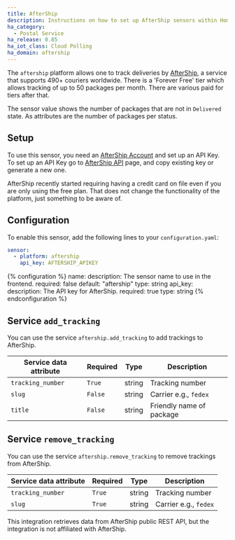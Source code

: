 ```yaml
---
title: AfterShip
description: Instructions on how to set up AfterShip sensors within Home Assistant.
ha_category:
  - Postal Service
ha_release: 0.85
ha_iot_class: Cloud Polling
ha_domain: aftership
---
```


The `aftership` platform allows one to track deliveries by [AfterShip](https://www.aftership.com), a service that supports 490+ couriers worldwide. There is a 'Forever Free' tier which allows tracking of up to 50 packages per month.  There are various paid for tiers after that.

The sensor value shows the number of packages that are not in `Delivered` state. As attributes are the number of packages per status.

## Setup

To use this sensor, you need an [AfterShip Account](https://accounts.aftership.com/register) and set up an API Key. To set up an API Key go to [AfterShip API](https://admin.aftership.com/settings/api-keys) page, and copy existing key or generate a new one.

<div class='note info'>
AfterShip recently started requiring having a credit card on file even if you are only using the free plan. That does not change the functionality of the platform, just something to be aware of.
</div>

## Configuration

To enable this sensor, add the following lines to your `configuration.yaml`:

```yaml
sensor:
  - platform: aftership
    api_key: AFTERSHIP_APIKEY
```

{% configuration %}
name:
  description: The sensor name to use in the frontend.
  required: false
  default: "aftership"
  type: string
api_key:
  description: The API key for AfterShip.
  required: true
  type: string
{% endconfiguration %}

## Service `add_tracking`

 You can use the service `aftership.add_tracking` to add trackings to AfterShip.

| Service data attribute | Required | Type | Description |
| ---------------------- | -------- | -------- | ----------- |
| `tracking_number` | `True` | string | Tracking number
| `slug` | `False` | string | Carrier e.g.,  `fedex`
| `title` | `False` | string | Friendly name of package

## Service `remove_tracking`

 You can use the service `aftership.remove_tracking` to remove trackings from AfterShip.

| Service data attribute | Required | Type | Description |
| ---------------------- | -------- | -------- | ----------- |
| `tracking_number` | `True` | string | Tracking number
| `slug` | `True` | string | Carrier e.g.,  `fedex`

<div class='note info'>
This integration retrieves data from AfterShip public REST API, but the integration is not affiliated with AfterShip.
</div>

